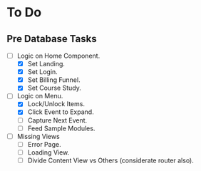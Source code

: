 # To Do


## Pre Database Tasks

* [ ] Logic on Home Component.
    * [X] Set Landing.
    * [X] Set Login.
    * [X] Set Billing Funnel.
    * [X] Set Course Study.

* [ ] Logic on Menu.
    * [X] Lock/Unlock Items.
    * [X] Click Event to Expand.
    * [ ] Capture Next Event.
    * [ ] Feed Sample Modules.

* [ ] Missing Views
    * [ ] Error Page.
    * [ ] Loading View.
    * [ ] Divide Content View vs Others (considerate router also).

